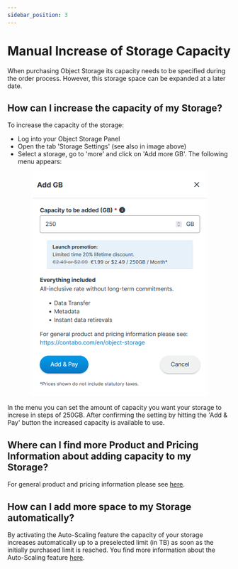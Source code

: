 ```yaml
---
sidebar_position: 3
---
```


# Manual Increase of Storage Capacity

When purchasing Object Storage its capacity needs to be specified during the order process.
However, this storage space can be expanded at a later date.

## How can I increase the capacity of my Storage?

To increase the capacity of the storage:
* Log into your Object Storage Panel
* Open the tab 'Storage Settings' (see also in image above)
* Select a storage, go to 'more' and click on 'Add more GB'. The following menu appears:
<p align="center">
<img src="/img/products/object-storage/tutorial/manualscaleSettings.png?" alt="Manual Scale Settings"/>
</p>

In the menu you can set the amount of capacity you want your storage to increse in steps of 250GB.
After confirming the setting by hitting the 'Add & Pay' button the increased capacity is available to use.

## Where can I find more Product and Pricing Information about adding capacity to my Storage?

For general product and pricing information please see [here](https://contabo.com/en/object-storage).

## How can I add more space to my Storage automatically?

By activating the Auto-Scaling feature the capacity of your storage increases automatically up to a preselected limit (in TB) as soon as the initially purchased limit is reached.
You find more information about the Auto-Scaling feature [here](/docs/products/Object-Storage/Tutorial/autoscale).

